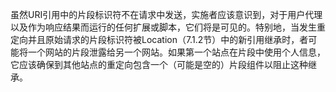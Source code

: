 虽然URI引用中的片段标识符不在请求中发送，实施者应该意识到，对于用户代理以及作为响应结果而运行的任何扩展或脚本，它们将是可见的。特别地，当发生重定向并且原始请求的片段标识符被Location（7.1.2节）中的新引用继承时，者可能将一个网站的片段泄露给另一个网站。如果第一个站点在片段中使用个人信息，它应该确保到其他站点的重定向包含一个（可能是空的）片段组件以阻止这种继承。